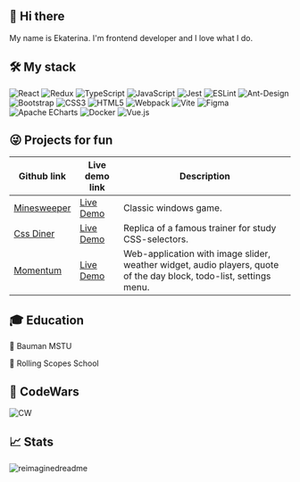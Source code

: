 ## 👋 Hi there 
My name is Ekaterina. I'm frontend developer and I love what I do.

## 🛠️ My stack
![React](https://i.ibb.co/hfsvRx8/REACT.png)
![Redux](https://i.ibb.co/QDyk1GJ/REDUX.png)
![TypeScript](https://i.ibb.co/YckHLRC/TYPESCRIPT.png)
![JavaScript](https://i.ibb.co/8zBxm3W/JAVASCRIPT.png)
![Jest](https://i.ibb.co/cgtWdwb/JEST.png)
![ESLint](https://ekatrif.github.io/badges/ESLINT.png)
![Ant-Design](https://ekatrif.github.io/badges/ANTDESIGN.png)
![Bootstrap](https://ekatrif.github.io/badges/BOOTSTRAP.png)
![CSS3](https://ekatrif.github.io/badges/CSS3.png)
![HTML5](https://i.ibb.co/v3BkFRH/HTML5.png)
![Webpack](https://i.ibb.co/0qCDKMT/WEBPACK.png)
![Vite](https://i.ibb.co/3W733Qz/VITE.png)
![Figma](https://i.ibb.co/x8B3SKR/FIGMA.png)
![Apache ECharts](https://ekatrif.github.io/badges/APACHE%20ECHARTS.png)
![Docker](https://ekatrif.github.io/badges/DOCKER.png)
![Vue.js](https://i.ibb.co/bXmTTw4/VUEJS.png)

## 😜 Projects for fun
| Github link | Live demo link | Description |
| -- | -- | -- |
| [Minesweeper](https://github.com/ekatrif/minesweeper) | [Live Demo](https://ekatrif.github.io/minesweeper/dist/) | Classic windows game.|
| [Css Diner](https://github.com/ekatrif/rs-selectors) | [Live Demo](https://ekatrif.github.io/rs-selectors/dist/) | Replica of a famous trainer for study CSS-selectors. |
| [Momentum](https://github.com/ekatrif/Momentum) | [Live Demo](https://ekatrif.github.io/Momentum/dist/) | Web-application with image slider, weather widget, audio players, quote of the day block, todo-list, settings menu. |

 ## 🎓 Education
 📌 Bauman MSTU
 
 📌 Rolling Scopes School

## 🤯 CodeWars
![CW](https://www.codewars.com/users/ekatrif/badges/large)

## 📈 Stats
<img src="https://myreadme.vercel.app/api/embed/ekatrif?panels=userstatistics,toprepositories,toplanguages,commitgraph" alt="reimaginedreadme" />
